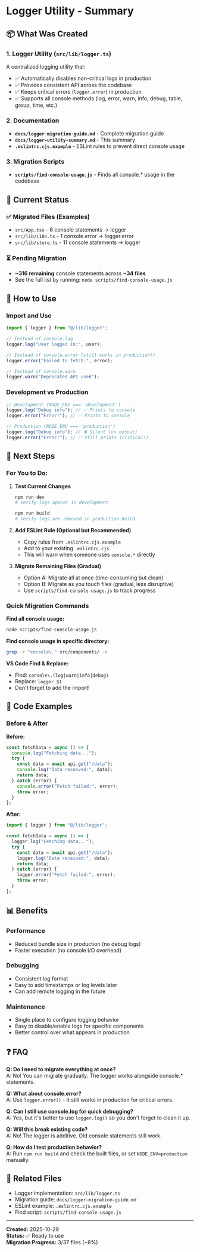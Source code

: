 # Logger Utility - Summary

## 📦 What Was Created

### 1. Logger Utility (`src/lib/logger.ts`)

A centralized logging utility that:

- ✅ Automatically disables non-critical logs in production
- ✅ Provides consistent API across the codebase
- ✅ Keeps critical errors (`logger.error`) in production
- ✅ Supports all console methods (log, error, warn, info, debug, table, group, time, etc.)

### 2. Documentation

- **`docs/logger-migration-guide.md`** - Complete migration guide
- **`docs/logger-utility-summary.md`** - This summary
- **`.eslintrc.cjs.example`** - ESLint rules to prevent direct console usage

### 3. Migration Scripts

- **`scripts/find-console-usage.js`** - Finds all console.\* usage in the codebase

## 🎯 Current Status

### ✅ Migrated Files (Examples)

- `src/App.tsx` - 6 console statements → logger
- `src/lib/i18n.ts` - 1 console.error → logger.error
- `src/lib/store.ts` - 11 console statements → logger

### ⏳ Pending Migration

- **~316 remaining** console statements across **~34 files**
- See the full list by running: `node scripts/find-console-usage.js`

## 🚀 How to Use

### Import and Use

```typescript
import { logger } from "@/lib/logger";

// Instead of console.log
logger.log("User logged in:", user);

// Instead of console.error (still works in production!)
logger.error("Failed to fetch:", error);

// Instead of console.warn
logger.warn("Deprecated API used");
```

### Development vs Production

```typescript
// Development (NODE_ENV === 'development')
logger.log("Debug info"); // ✅ Prints to console
logger.error("Error!"); // ✅ Prints to console

// Production (NODE_ENV === 'production')
logger.log("Debug info"); // ❌ Silent (no output)
logger.error("Error!"); // ✅ Still prints (critical!)
```

## 📝 Next Steps

### For You to Do:

1. **Test Current Changes**

   ```bash
   npm run dev
   # Verify logs appear in development

   npm run build
   # Verify logs are removed in production build
   ```

2. **Add ESLint Rule (Optional but Recommended)**

   - Copy rules from `.eslintrc.cjs.example`
   - Add to your existing `.eslintrc.cjs`
   - This will warn when someone uses `console.*` directly

3. **Migrate Remaining Files (Gradual)**
   - Option A: Migrate all at once (time-consuming but clean)
   - Option B: Migrate as you touch files (gradual, less disruptive)
   - Use `scripts/find-console-usage.js` to track progress

### Quick Migration Commands

**Find all console usage:**

```bash
node scripts/find-console-usage.js
```

**Find console usage in specific directory:**

```bash
grep -r "console\." src/components/ -n
```

**VS Code Find & Replace:**

- Find: `console\.(log|warn|info|debug)`
- Replace: `logger.$1`
- Don't forget to add the import!

## 🎨 Code Examples

### Before & After

**Before:**

```typescript
const fetchData = async () => {
  console.log("Fetching data...");
  try {
    const data = await api.get("/data");
    console.log("Data received:", data);
    return data;
  } catch (error) {
    console.error("Fetch failed:", error);
    throw error;
  }
};
```

**After:**

```typescript
import { logger } from "@/lib/logger";

const fetchData = async () => {
  logger.log("Fetching data...");
  try {
    const data = await api.get("/data");
    logger.log("Data received:", data);
    return data;
  } catch (error) {
    logger.error("Fetch failed:", error);
    throw error;
  }
};
```

## 📊 Benefits

### Performance

- Reduced bundle size in production (no debug logs)
- Faster execution (no console I/O overhead)

### Debugging

- Consistent log format
- Easy to add timestamps or log levels later
- Can add remote logging in the future

### Maintenance

- Single place to configure logging behavior
- Easy to disable/enable logs for specific components
- Better control over what appears in production

## ❓ FAQ

**Q: Do I need to migrate everything at once?**  
A: No! You can migrate gradually. The logger works alongside console.\* statements.

**Q: What about console.error?**  
A: Use `logger.error()` - it still works in production for critical errors.

**Q: Can I still use console.log for quick debugging?**  
A: Yes, but it's better to use `logger.log()` so you don't forget to clean it up.

**Q: Will this break existing code?**  
A: No! The logger is additive. Old console statements still work.

**Q: How do I test production behavior?**  
A: Run `npm run build` and check the built files, or set `NODE_ENV=production` manually.

## 🔗 Related Files

- Logger implementation: `src/lib/logger.ts`
- Migration guide: `docs/logger-migration-guide.md`
- ESLint example: `.eslintrc.cjs.example`
- Find script: `scripts/find-console-usage.js`

---

**Created:** 2025-10-29  
**Status:** ✅ Ready to use  
**Migration Progress:** 3/37 files (~8%)
